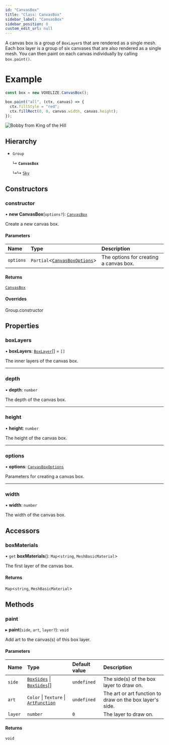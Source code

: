 ```yaml
---
id: "CanvasBox"
title: "Class: CanvasBox"
sidebar_label: "CanvasBox"
sidebar_position: 0
custom_edit_url: null
---
```


A canvas box is a group of `BoxLayer`s that are rendered as a single mesh.
Each box layer is a group of six canvases that are also rendered as a single mesh.
You can then paint on each canvas individually by calling `box.paint()`.

# Example
```ts
const box = new VOXELIZE.CanvasBox();

box.paint("all", (ctx, canvas) => {
  ctx.fillStyle = "red";
  ctx.fillRect(0, 0, canvas.width, canvas.height);
});
```

![Bobby from King of the Hill](/img/docs/bobby-canvas-box.png)

## Hierarchy

- `Group`

  ↳ **`CanvasBox`**

  ↳↳ [`Sky`](Sky.md)

## Constructors

### constructor

• **new CanvasBox**(`options?`): [`CanvasBox`](CanvasBox.md)

Create a new canvas box.

#### Parameters

| Name | Type | Description |
| :------ | :------ | :------ |
| `options` | `Partial`\<[`CanvasBoxOptions`](../modules.md#canvasboxoptions-168)\> | The options for creating a canvas box. |

#### Returns

[`CanvasBox`](CanvasBox.md)

#### Overrides

Group.constructor

## Properties

### boxLayers

• **boxLayers**: [`BoxLayer`](BoxLayer.md)[] = `[]`

The inner layers of the canvas box.

___

### depth

• **depth**: `number`

The depth of the canvas box.

___

### height

• **height**: `number`

The height of the canvas box.

___

### options

• **options**: [`CanvasBoxOptions`](../modules.md#canvasboxoptions-168)

Parameters for creating a canvas box.

___

### width

• **width**: `number`

The width of the canvas box.

## Accessors

### boxMaterials

• `get` **boxMaterials**(): `Map`\<`string`, `MeshBasicMaterial`\>

The first layer of the canvas box.

#### Returns

`Map`\<`string`, `MeshBasicMaterial`\>

## Methods

### paint

▸ **paint**(`side`, `art`, `layer?`): `void`

Add art to the canvas(s) of this box layer.

#### Parameters

| Name | Type | Default value | Description |
| :------ | :------ | :------ | :------ |
| `side` | [`BoxSides`](../modules.md#boxsides-168) \| [`BoxSides`](../modules.md#boxsides-168)[] | `undefined` | The side(s) of the box layer to draw on. |
| `art` | `Color` \| `Texture` \| [`ArtFunction`](../modules.md#artfunction-168) | `undefined` | The art or art function to draw on the box layer's side. |
| `layer` | `number` | `0` | The layer to draw on. |

#### Returns

`void`
